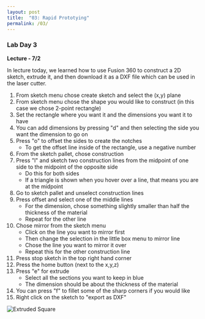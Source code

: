 ```yaml
---
layout: post
title:  "03: Rapid Prototying"
permalink: /03/
---
```


### **Lab Day 3** 

**Lecture - 7/2**

In lecture today, we learned how to use Fusion 360 to construct a 2D sketch, extrude it, and then download it as a DXF file which can be used in the laser cutter. 

1. From sketch menu chose create sketch and select the (x,y) plane
2. From sketch menu chose the shape you would like to construct (in this case we chose 2-point rectangle)
3. Set the rectangle where you want it and the dimensions you want it to have
4. You can add dimensions by pressing "d" and then selecting the side you want the dimension to go on
5. Press "o" to offset the sides to create the notches
	- To get the offset line inside of the rectangle, use a negative number
6. From the sketch pallet, chose construction
7. Press "l" and sketch two construction lines from the midpoint of one side to the midpoint of the opposite side 
	- Do this for both sides
	- If a triangle is shown when you hover over a line, that means you are at the midpoint
7. Go to sketch pallet and unselect construction lines
8. Press offset and select one of the middle lines
	- For the dimension, chose something slightly smaller than half the thickness of the material
	- Repeat for the other line 
9. Chose mirror from the sketch menu
	- Click on the line you want to mirror first
	- Then change the selection in the little box menu to mirror line 
	- Chose the line you want to mirror it over
	- Repeat this for the other construction line
10. Press stop sketch in the top right hand corner
11. Press the home button (next to the x,y,z)
12. Press "e" for extrude
	- Select all the sections you want to keep in blue
	- The dimension should be about the thickness of the material
13. You can press "f" to fillet some of the sharp corners if you would like
14. Right click on the sketch to "export as DXF"

<img src="square.png" alt="Extruded Square">